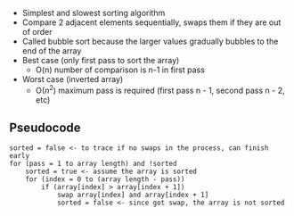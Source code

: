 - Simplest and slowest sorting algorithm
- Compare 2 adjacent elements sequentially, swaps them if they are out of order
- Called bubble sort because the larger values gradually bubbles to the end of the array
- Best case (only first pass to sort the array)
	- O(n) number of comparison is n-1 in first pass
- Worst case (inverted array)
	- O($n^2$) maximum pass is required (first pass n - 1, second pass n - 2, etc)

## Pseudocode
```
sorted = false <- to trace if no swaps in the process, can finish early
for (pass = 1 to array length) and !sorted
	sorted = true <- assume the array is sorted
	for (index = 0 to (array length - pass))
		if (array[index] > array[index + 1])
			swap array[index] and array[index + 1]
			sorted = false <- since got swap, the array is not sorted
```
